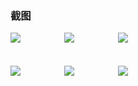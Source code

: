 ### 截图 ###
![](http://i.imgur.com/YHdAcjI.png)&emsp;&emsp;&emsp;&emsp;&emsp;![](http://i.imgur.com/ptdGq9p.png)&emsp;&emsp;&emsp;&emsp;&emsp;![](http://i.imgur.com/Cw3ReWz.png)  
<br /> 
<br />
![](http://i.imgur.com/UY6HZmx.png)&emsp;&emsp;&emsp;&emsp;&emsp;![](http://i.imgur.com/L9OWzq4.png)&emsp;&emsp;&emsp;&emsp;&emsp;![](http://i.imgur.com/5lQaYCu.png)
